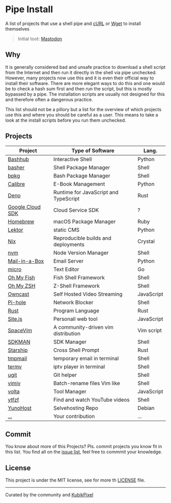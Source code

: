 # Pipe Install

A list of projects that use a shell pipe and [cURL](https://curl.se/) or
[Wget](https://www.gnu.org/software/wget/) to install themselves

> Initial toot: [Mastodon](https://chaos.social/@kubikpixel/106107773137340086)

## Why

It is generally considered bad and unsafe practice to download a shell script
from the Internet and then run it directly in the shell via pipe unchecked.
However, many projects now use this and it is even their official way to install
their software. There are more elegant ways to do this and one would be to
check a hash sum first and then run the script, but this is mostly bypassed by
a pipe. The installation scripts are usually not designed for this and
therefore often a dangerous practice.

This list should not be a pillory but a list for the overview of which projects
use this and where you should be careful as a user. This means to take a look
at the install scripts before you run them unchecked.

## Projects

|Project|Type of Software|Lang.|
|---|---|---|
|[Bashhub](https://www.bashhub.com/)|Interactive Shell|Python|
|[basher](https://github.com/basherpm/basher)|Shell Package Manager|Shell|
|[bpkg](http://www.bpkg.sh/)|Bash Package Manager|Shell|
|[Calibre](https://calibre-ebook.com/)|E-Book Management|Python|
|[Deno](https://deno.land/)|Runtime for JavaScript and TypeScript|Rust|
|[Google Cloud SDK](https://cloud.google.com/)|Cloud Service SDK|?|
|[Homebrew](https://brew.sh/)|macOS Package Manager|Ruby|
|[Lektor](https://www.getlektor.com/)|static CMS|Python|
|[Nix](https://nixos.org/)|Reproducible builds and deployments|Crystal|
|[nvm](https://github.com/nvm-sh/nvm)|Node Version Manager|Shell|
|[Mail-in-a-Box](https://mailinabox.email/)|Email Server|Python|
|[micro](https://micro-editor.github.io/)|Text Editor|Go|
|[Oh My Fish](https://github.com/oh-my-fish/oh-my-fish)|Fish Shell Framework|Shell|
|[Oh My ZSH](https://ohmyz.sh/)|Z-Shell Framework|Shell|
|[Owncast](https://owncast.online/)|Self Hosted Video Streaming|JavaScript|
|[Pi-hole](https://pi-hole.net/)|Network Blocker|Shell|
|[Rust](https://www.rust-lang.org/)|Program Language|Rust|
|[Site.js](https://sitejs.org/)|Personall web tool|JavaScript|
|[SpaceVim](https://spacevim.org/)|A community-driven vim distribution|Vim script|
|[SDKMAN](https://sdkman.io/)|SDK Manager|Shell|
|[Starship](https://starship.rs/)|Cross Shell Prompt|Rust|
|[tmpmail](https://github.com/sdushantha/tmpmail)|temporary email in terminal|Shell|
|[termv](https://github.com/Roshan-R/termv)|iptv player in terminal|Shell|
|[ugit](https://github.com/Bhupesh-V/ugit)|Git helper|Shell|
|[vimiv](https://github.com/thameera/vimv)|Batch-rename files Vim like|Shell|
|[volta](https://volta.sh/)|Tool Manager|JavaScript|
|[ytfzf](https://github.com/pystardust/ytfzf)|Find and watch YouTube videos|Shell|
|[YunoHost](https://yunohost.org)|Selvehosting Repo|Debian|
|[...](http://example.com/)|Your contribution|...|

## Commit

You know about more of this Projects? Pls. commit projects you know fit in this
list. You find all on the [issue list](https://github.com/KubikPixel/pipeinstall/issues),
feel free to commmit your knowledge.

## License

This project is under the MIT license, see for more th [LICENSE](https://github.com/KubikPixel/pipeinstall/blob/main/LICENSE)
file.

---

Curated by the community and [KubikPixel](https://thunix.net/~kubikpixel/)
